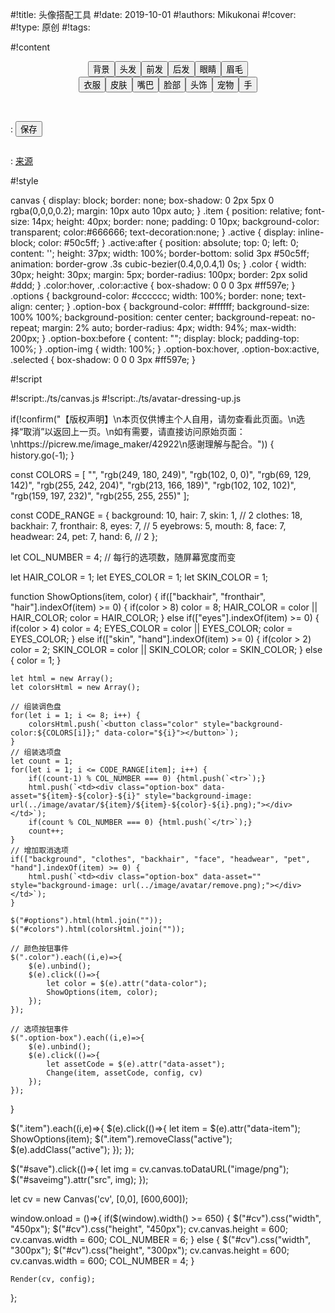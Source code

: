 
#!title:    头像搭配工具
#!date:     2019-10-01
#!authors:  Mikukonai
#!cover:    
#!type:     原创
#!tags:     

#!content

<canvas id="cv" style="width:600px;height:600px;" width="600" height="600"></canvas>

<div style="text-align: center;"><button class="item active" data-item="background">背景</button><button class="item" data-item="hair">头发</button><button class="item" data-item="fronthair">前发</button><button class="item" data-item="backhair">后发</button><button class="item" data-item="eyes">眼睛</button><button class="item" data-item="eyebrows">眉毛</button><br><button class="item" data-item="clothes">衣服</button><button class="item" data-item="skin">皮肤</button><button class="item" data-item="mouth">嘴巴</button><button class="item" data-item="face">脸部</button><button class="item" data-item="headwear">头饰</button><button class="item" data-item="pet">宠物</button><button class="item" data-item="hand">手</button></div>

<div style="text-align: center;" id="colors"></div>

<div style="max-height: 300px; overflow: auto;"><table id="options" class="options"></table></div>

: <button class="MikumarkButton" id="save">保存</button>

<img id="saveimg">

: [来源](https://picrew.me/image_maker/42922)

#!style

canvas {
    display: block;
    border: none;
    box-shadow: 0 2px 5px 0 rgba(0,0,0,0.2);
    margin: 10px auto 10px auto;
}
.item {
    position: relative;
    font-size: 14px;
    height: 40px;
    border: none;
    padding: 0 10px;
    background-color: transparent;
    color:#666666;
    text-decoration:none;
}
.active {
    display: inline-block;
    color: #50c5ff;
}
.active:after {
    position: absolute;
    top: 0;
    left: 0;
    content: '';
    height: 37px;
    width: 100%;
    border-bottom: solid 3px #50c5ff;
    animation: border-grow .3s cubic-bezier(0.4,0,0.4,1) 0s;
}
.color {
    width: 30px;
    height: 30px;
    margin: 5px;
    border-radius: 100px;
    border: 2px solid #ddd;
}
.color:hover, .color:active {
    box-shadow: 0 0 0 3px #ff597e;
}
.options {
    background-color: #cccccc;
    width: 100%;
    border: none;
    text-align: center;
}
.option-box {
    background-color: #ffffff;
    background-size: 100% 100%;
    background-position: center center;
    background-repeat: no-repeat;
    margin: 2% auto;
    border-radius: 4px;
    width: 94%;
    max-width: 200px;
}
.option-box:before {
    content: "";
    display: block;
    padding-top: 100%;
}
.option-img {
    width: 100%;
}
.option-box:hover, .option-box:active, .selected {
    box-shadow: 0 0 0 3px #ff597e;
}

#!script

#!script:./ts/canvas.js
#!script:./ts/avatar-dressing-up.js

if(!confirm("【版权声明】\n本页仅供博主个人自用，请勿查看此页面。\n选择“取消”以返回上一页。\n如有需要，请直接访问原始页面：\nhttps://picrew.me/image_maker/42922\n感谢理解与配合。")) {
    history.go(-1);
}

const COLORS = [
    "",
    "rgb(249, 180, 249)",
    "rgb(102, 0, 0)",
    "rgb(69, 129, 142)",
    "rgb(255, 242, 204)",
    "rgb(213, 166, 189)",
    "rgb(102, 102, 102)",
    "rgb(159, 197, 232)",
    "rgb(255, 255, 255)"
];

const CODE_RANGE = {
    background: 10,
    hair: 7,
    skin: 1, // 2
    clothes: 18,
    backhair: 7,
    fronthair: 8,
    eyes: 7, // 5
    eyebrows: 5,
    mouth: 8,
    face: 7,
    headwear: 24,
    pet: 7,
    hand: 6, // 2
};

let COL_NUMBER = 4; // 每行的选项数，随屏幕宽度而变

let HAIR_COLOR = 1;
let EYES_COLOR = 1;
let SKIN_COLOR = 1;

function ShowOptions(item, color) {
    if(["backhair", "fronthair", "hair"].indexOf(item) >= 0) {
        if(color > 8) color = 8;
        HAIR_COLOR = color || HAIR_COLOR;
        color = HAIR_COLOR;
    }
    else if(["eyes"].indexOf(item) >= 0) {
        if(color > 4) color = 4;
        EYES_COLOR = color || EYES_COLOR;
        color = EYES_COLOR;
    }
    else if(["skin", "hand"].indexOf(item) >= 0) {
        if(color > 2) color = 2;
        SKIN_COLOR = color || SKIN_COLOR;
        color = SKIN_COLOR;
    }
    else {
        color = 1;
    }

    let html = new Array();
    let colorsHtml = new Array();

    // 组装调色盘
    for(let i = 1; i <= 8; i++) {
        colorsHtml.push(`<button class="color" style="background-color:${COLORS[i]};" data-color="${i}"></button>`);
    }
    // 组装选项盘
    let count = 1;
    for(let i = 1; i <= CODE_RANGE[item]; i++) {
        if((count-1) % COL_NUMBER === 0) {html.push(`<tr>`);}
        html.push(`<td><div class="option-box" data-asset="${item}-${color}-${i}" style="background-image: url(../image/avatar/${item}/${item}-${color}-${i}.png);"></div></td>`);
        if(count % COL_NUMBER === 0) {html.push(`</tr>`);}
        count++;
    }
    // 增加取消选项
    if(["background", "clothes", "backhair", "face", "headwear", "pet", "hand"].indexOf(item) >= 0) {
        html.push(`<td><div class="option-box" data-asset="" style="background-image: url(../image/avatar/remove.png);"></div></td>`);
    }

    $("#options").html(html.join(""));
    $("#colors").html(colorsHtml.join(""));

    // 颜色按钮事件
    $(".color").each((i,e)=>{
        $(e).unbind();
        $(e).click(()=>{
            let color = $(e).attr("data-color");
            ShowOptions(item, color);
        });
    });

    // 选项按钮事件
    $(".option-box").each((i,e)=>{
        $(e).unbind();
        $(e).click(()=>{
            let assetCode = $(e).attr("data-asset");
            Change(item, assetCode, config, cv)
        });
    });
}

$(".item").each((i,e)=>{
    $(e).click(()=>{
        let item = $(e).attr("data-item");
        ShowOptions(item);
        $(".item").removeClass("active");
        $(e).addClass("active");
    });
});

$("#save").click(()=>{
    let img = cv.canvas.toDataURL("image/png");
    $("#saveimg").attr("src", img);
});

let cv = new Canvas('cv', [0,0], [600,600]);

window.onload = ()=>{
    if($(window).width() >= 650) {
        $("#cv").css("width", "450px");
        $("#cv").css("height", "450px");
        cv.canvas.height = 600;
        cv.canvas.width = 600;
        COL_NUMBER = 6;
    }
    else {
        $("#cv").css("width", "300px");
        $("#cv").css("height", "300px");
        cv.canvas.height = 600;
        cv.canvas.width = 600;
        COL_NUMBER = 4;
    }

    Render(cv, config);
};


